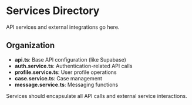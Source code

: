 # Services Directory

API services and external integrations go here.

## Organization

- **api.ts**: Base API configuration (like Supabase)
- **auth.service.ts**: Authentication-related API calls
- **profile.service.ts**: User profile operations
- **case.service.ts**: Case management
- **message.service.ts**: Messaging functions

Services should encapsulate all API calls and external service interactions. 